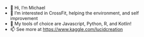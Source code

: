 - 👋 Hi, I’m Michael
- 👀 I’m interested in CrossFit, helping the environment, and self improvement
- 🌱 My tools of choice are Javascript, Python, R, and Kotlin!
- 📫 See more at https://www.kaggle.com/lucidcreation

<!---
michaelshaleen/michaelshaleen is a ✨ special ✨ repository because its `README.md` (this file) appears on your GitHub profile.
You can click the Preview link to take a look at your changes.
--->
